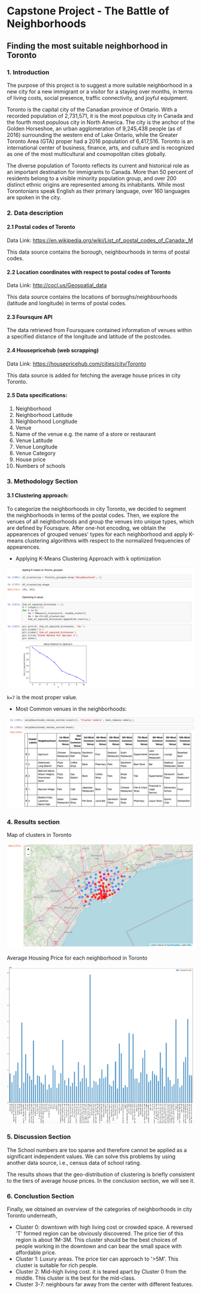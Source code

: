 # Capstone Project - The Battle of Neighborhoods 

## Finding the most suitable neighborhood in Toronto

### 1. Introduction

The purpose of this project is to suggest a more suitable neighborhood in a new city for a new immigrant or a visitor for a staying over months,  in terms of living costs, social presence, traffic connectivity, and joyful equipment. 

Toronto is the capital city of the Canadian province of Ontario. With a recorded population of 2,731,571, it is the most populous city in Canada and the fourth most populous city in North America. The city is the anchor of the Golden Horseshoe, an urban agglomeration of 9,245,438 people (as of 2016) surrounding the western end of Lake Ontario, while the Greater Toronto Area (GTA) proper had a 2016 population of 6,417,516. Toronto is an international center of business, finance, arts, and culture and is recognized as one of the most multicultural and cosmopolitan cities globally.

The diverse population of Toronto reflects its current and historical role as an important destination for immigrants to Canada. More than 50 percent of residents belong to a visible minority population group, and over 200 distinct ethnic origins are represented among its inhabitants. While most Torontonians speak English as their primary language, over 160 languages are spoken in the city.

### 2. Data description

#### 2.1 Postal codes of Toronto

Data Link: https://en.wikipedia.org/wiki/List_of_postal_codes_of_Canada:_M

This data source contains the borough, neighbourhoods in terms of postal codes.

#### 2.2 Location coordinates with respect to postal codes of Toronto

Data Link: http://cocl.us/Geospatial_data

This data source contains the locations of boroughs/neighbourhoods (latitude and longitude) in terms of postal codes.

#### 2.3 Foursqure API

The data retrieved from Foursquare contained information of venues within a specified distance of the longitude and latitude of the postcodes.

#### 2.4 Housepricehub (web scrapping)

Data Link: https://housepricehub.com/cities/city/Toronto

This data source is added for fetching the average house prices in city Toronto.

#### 2.5 Data specifications:

1. Neighborhood
2. Neighborhood Latitude
3. Neighborhood Longitude
4. Venue
5. Name of the venue e.g. the name of a store or restaurant
6. Venue Latitude
7. Venue Longitude
8. Venue Category
9. House price
10. Numbers of schools

### 3. Methodology Section

#### 3.1 Clustering approach:

To categorize the neighborhoods in city Toronto, we decided to segment the neighborhoods in terms of the postal codes. Then, we explore the venues of all neighborhoods and group the venues into unique types, which are defined by Foursqure. After one-hot encoding, we obtain the appearences of grouped venues' types for each neighborhood and apply K-means clustering algorithms with respect to the normalized frequencies of appearences.

- Applying K-Means Clustering Approach with k optimization

![K-means](https://raw.githubusercontent.com/justindigix/Coursera_Capstone/master/k_means.png)

`k=7` is the most proper value.

- Most Common venues in the neighborhoods:

![Most Common venues](https://raw.githubusercontent.com/justindigix/Coursera_Capstone/master/most%20common%20venues.png)

### 4. Results section

Map of clusters in Toronto

![Map of clusters](https://raw.githubusercontent.com/justindigix/Coursera_Capstone/master/clustering%20map.png)

Average Housing Price for each neighborhood in Toronto

![Average Housing Price](https://raw.githubusercontent.com/justindigix/Coursera_Capstone/master/average%20prices.png)

### 5. Discussion Section

The School numbers are too sparse and therefore cannot be applied as a significant independent values. We can solve this problems by using another data source, i.e., census data of school rating. 

The results shows that the geo-distribution of clustering is briefly consistent to the tiers of average house prices. In the conclusion section, we will see it.

### 6. Conclustion Section

Finally, we obtained an overview of the categories of neighborhoods in city Toronto underneath,

- Cluster 0: downtown with high living cost or crowded space. A reversed 'T' formed region can be obviously discovered. The price tier of this region is about 1M-3M. This cluster should be the best choices of people working in the downtown and can bear the small space with affordable price. 
- Cluster 1: Luxury areas. The price tier can approach to '>5M'. This cluster is suitable for rich people.
- Cluster 2: Mid-high living cost. it is teared apart by Cluster 0 from the middle. This cluster is the best for the mid-class.
- Cluster 3-7: neighbours far away from the center with different features. 

